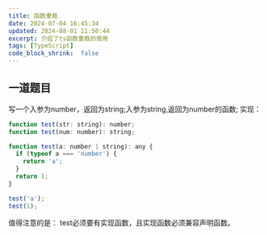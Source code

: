 ```yaml
---
title: 函数重载
date: 2024-07-04 16:45:34
updated: 2024-08-01 11:50:44
excerpt: 介绍了ts函数重载的使用
tags: [TypeScript]
code_block_shrink:  false
---
```

## 一道题目
写一个入参为number，返回为string;入参为string,返回为number的函数;
实现：
```js
function test(str: string): number;
function test(num: number): string;

function test(a: number | string): any {
  if (typeof a === 'number') {
    return 'a';
  }
  return 1;
}

test('a');
test(1);
```
值得注意的是：
test必须要有实现函数，且实现函数必须兼容声明函数。